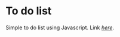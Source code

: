 # To do list

Simple to do list using Javascript. Link [*here*](http://sarahkleins.github.io/todolist/).